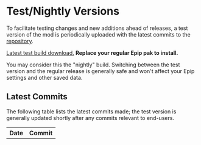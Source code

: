 <script src="https://ajax.googleapis.com/ajax/libs/jquery/3.7.1/jquery.min.js" defer></script>
<script type="module" defer>
  import { Octokit } from "https://esm.sh/@octokit/rest";
  const octo = new Octokit();
  console.log(octo);
  const response = await octo.rest.repos.listCommits({
    owner: "PinewoodPip",
    repo: "EpipEncounters",
  });
  console.log(response.data);
  for (let i in response.data) {
    let entry = response.data[i];
    console.log(entry);
    // No idea why #id > tbody lookup fails.
    $("tbody").append(`
      <tr>
        <td>${entry.commit.author.date.replace("T", " ").replace("Z", " ")}</td>
        <td><a href='${entry.html_url}'>${entry.commit.message.replace("\n", "<br>")}</a></td>
      </tr>
    `);
  }
</script>

# Test/Nightly Versions
To facilitate testing changes and new additions ahead of releases, a test version of the mod is periodically uploaded with the latest commits to the [repository](https://github.com/PinewoodPip/EpipEncounters).

[Latest test build download.](https://drive.google.com/drive/folders/18yDypypxUYvmk6eOpYEEEwvMQlfxj96K?usp=drive_link) **Replace your regular Epip pak to install.**

You may consider this the "nightly" build. Switching between the test version and the regular release is generally safe and won't affect your Epip settings and other saved data.

## Latest Commits
The following table lists the latest commits made; the test version is generally updated shortly after any commits relevant to end-users.

<table id="#commitsTable">
  <tr><th>Date</th><th>Commit</th></tr>
</table>
